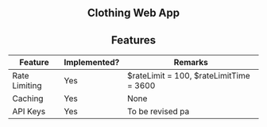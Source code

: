 <div align=center>
    <h2>Clothing Web App</h2>
</div>

<div align=center>

## Features

| Feature       | Implemented? | Remarks                                  |
|---------------|--------------|------------------------------------------|
| Rate Limiting | Yes          | $rateLimit = 100, $rateLimitTime = 3600  |
| Caching       | Yes          | None                                     |
| API Keys      | Yes          | To be revised pa                         |

</div>
